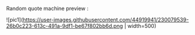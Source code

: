 Random quote machine preview :

![pic1](https://user-images.githubusercontent.com/44919941/230079539-26b0c223-613c-491a-9df1-be67f802bb6d.png | width=500)
